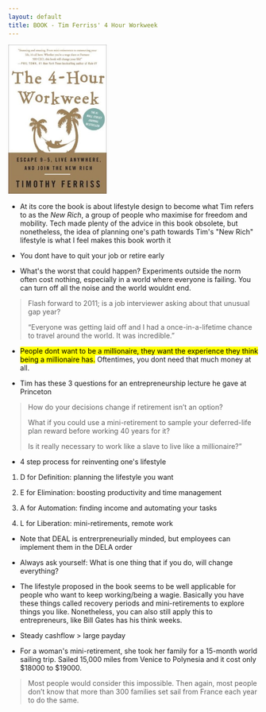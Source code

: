 ```yaml
---
layout: default
title: BOOK - Tim Ferriss' 4 Hour Workweek
---
```


<img src="/photos/books/tim-ferris-4hww.jpg" height ="300" alt="TIM FERRISS - The 4-Hour Workweek">

- At its core the book is about lifestyle design to become what Tim refers to as the *New Rich*, a group of people who maximise for freedom and mobility. Tech made plenty of the advice in this book obsolete, but nonetheless, the idea of planning one's path towards Tim's "New Rich" lifestyle is what I feel makes this book worth it

- You dont have to quit your job or retire early

- What's the worst that could happen? Experiments outside the norm often cost nothing, especially in a world where everyone is failing. You can turn off all the noise and the world wouldnt end. 

> Flash forward to 2011; is a job interviewer asking about that unusual gap year?
>
> “Everyone was getting laid off and I had a once-in-a-lifetime chance to travel around the world. It was incredible.”

- <mark>People dont want to be a millionaire, they want the experience they think being a millionaire has.</mark> Oftentimes, you dont need that much money at all.

- Tim has these 3 questions for an entrepreneurship lecture he gave at Princeton

>How do your decisions change if retirement isn’t an option?
>
> What if you could use a mini-retirement to sample your deferred-life plan reward before working 40 years for it?
>
> Is it really necessary to work like a slave to live like a millionaire?”

- <p>4 step process for reinventing one's lifestyle</p> 

1. D for Definition: planning the lifestyle you want

2. E for Elimination: boosting productivity and time management

3. A for Automation: finding income and automating your tasks

4. L for Liberation: mini-retirements, remote work

- Note that DEAL is entrerpreneurially minded, but employees can implement them in the DELA order

- Always ask yourself: What is one thing that if you do, will change everything?

- The lifestyle proposed in the book seems to be well applicable for people who want to keep working/being a wagie. Basically you have these things called recovery periods and mini-retirements to explore things you like. Nonetheless, you can also still apply this to entrepreneurs, like Bill Gates has his think weeks. 

- Steady cashflow > large payday

- For a woman's mini-retirement, she took her family for a 15-month world sailing trip. Sailed 15,000 miles from Venice to Polynesia and it cost only $18000 to $19000. 

> Most people would consider this impossible. Then again, most people don’t know that more than 300 families set sail from France each year to do the same.
